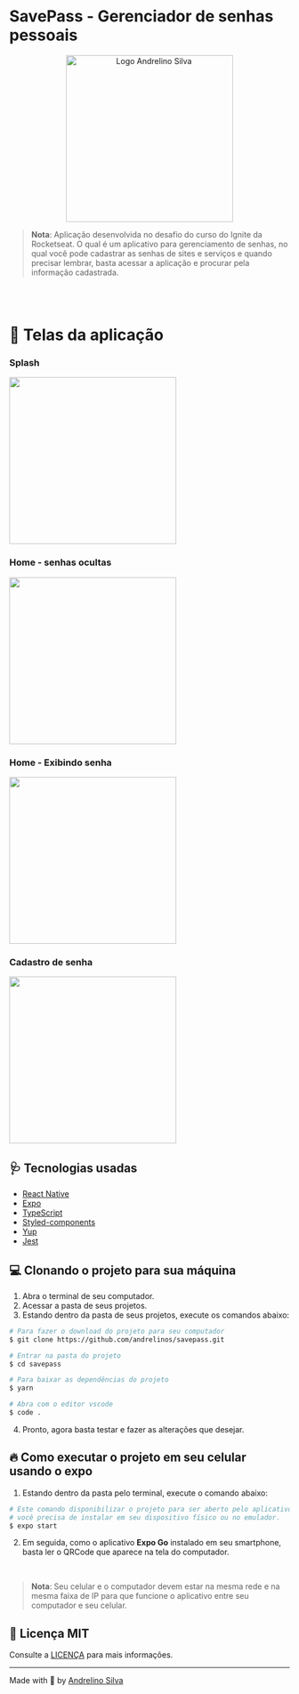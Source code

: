 # SavePass - Gerenciador de senhas pessoais

<p align="center"><img style="width: 300px" alt="Logo Andrelino Silva" src="./prtscn/logo.png" />

</p>

> **Nota**: Aplicação desenvolvida no desafio do curso do Ignite da Rocketseat. O qual é um aplicativo para gerenciamento de senhas, no qual você pode cadastrar as senhas de sites e serviços e quando precisar lembrar, basta acessar a aplicação e procurar pela informação cadastrada.

<br>
<br>

# 👾 Telas da aplicação

### Splash
<img style="width: 300px" align=center src="./prtscn/splash.png" />
<br>

### Home - senhas ocultas
<img style="width: 300px" align="center" src="./prtscn/home.png" />
<br>

### Home - Exibindo senha
<img style="width: 300px" src="./prtscn/home2.png" />
<br>

### Cadastro de senha
<img style="width: 300px" src="./prtscn/add-pw.png" />
<br>

## :stethoscope: Tecnologias usadas
- [React Native](https://reactnative.dev/)
- [Expo](https://docs.expo.dev/)
- [TypeScript](https://www.typescriptlang.org/pt/)
- [Styled-components](https://styled-components.com/)
- [Yup](https://github.com/jquense/yup)
- [Jest](https://jestjs.io/)


## 💻 Clonando o projeto para sua máquina
1. Abra o terminal de seu computador.
2. Acessar a pasta de seus projetos. 
3. Estando dentro da pasta de seus projetos, execute os comandos abaixo:
```bash
# Para fazer o download do projeto para seu computador
$ git clone https://github.com/andrelinos/savepass.git

# Entrar na pasta do projeto 
$ cd savepass

# Para baixar as dependências do projeto
$ yarn

# Abra com o editor vscode
$ code .
```
4. Pronto, agora basta testar e fazer as alterações que desejar.

## 🔥 Como executar o projeto em seu celular usando o expo
1. Estando dentro da pasta pelo terminal, execute o comando abaixo:
```bash
# Este comando disponibilizar o projeto para ser aberto pelo aplicativo expo que 
# você precisa de instalar em seu dispositivo físico ou no emulador. 
$ expo start
```
2. Em seguida, como o aplicativo **Expo Go** instalado em seu smartphone, basta ler o QRCode que aparece na tela do computador. 
   
<br>

> **Nota**: Seu celular e o computador devem estar na mesma rede e na mesma faixa de IP para que funcione o aplicativo entre seu computador e seu celular. 


## 📄 Licença MIT
Consulte a [LICENÇA](LICENSE) para mais informações.

---
Made with 💜 by [Andrelino Silva](https://github.com/andrelinos/)